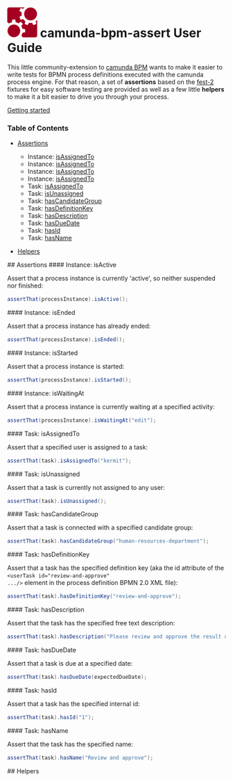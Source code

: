 # ![camunda logo](./src/main/resources/images/camunda.png)&nbsp;camunda-bpm-assert User Guide

This little community-extension to [camunda BPM](http://camunda.org) wants to make it easier to write tests for BPMN process definitions executed with the camunda process engine. 
For that reason, a set of **assertions** based on the [fest-2](https://github.com/alexruiz/fest-assert-2.x/wiki) fixtures for easy software testing are provided as well as a few little **helpers** to make it a bit easier to drive you through your process.

[Getting started](../README.md#getting-started)

### Table of Contents

 * [Assertions](#assertions)
   * Instance: [isAssignedTo](#processInstance-isActive)
   * Instance: [isAssignedTo](#processInstance-isEnded)
   * Instance: [isAssignedTo](#processInstance-isStarted)
   * Instance: [isAssignedTo](#processInstance-isWaitingAt)
   * Task: [isAssignedTo](#task-isAssignedTo)
   * Task: [isUnassigned](#task-isUnassigned)
   * Task: [hasCandidateGroup](#task-hasCandidateGroup)
   * Task: [hasDefinitionKey](#task-hasDefinitionKey)
   * Task: [hasDescription](#task-hasDescription)
   * Task: [hasDueDate](#task-hasDueDate)
   * Task: [hasId](#task-hasId)
   * Task: [hasName](#task-hasName)
 
 * [Helpers](#helpers)  

<a name="assertions"/>
## Assertions

<a name="processInstance-isActive"/>
#### Instance: isActive

Assert that a process instance is currently 'active', so neither suspended nor finished:

```java
assertThat(processInstance).isActive();
```

<a name="processInstance-isEnded"/>
#### Instance: isEnded

Assert that a process instance has already ended:

```java
assertThat(processInstance).isEnded();
```

<a name="processInstance-isStarted"/>
#### Instance: isStarted

Assert that a process instance is started:

```java
assertThat(processInstance).isStarted();
```

<a name="processInstance-isWaitingAt"/>
#### Instance: isWaitingAt

Assert that a process instance is currently waiting at a specified activity:

```java
assertThat(processInstance).isWaitingAt("edit");
```

<a name="task-isAssignedTo"/>
#### Task: isAssignedTo

Assert that a specified user is assigned to a task:

```java
assertThat(task).isAssignedTo("kermit");
```

<a name="task-isUnassigned"/>
#### Task: isUnassigned

Assert that a task is currently not assigned to any user:

```java
assertThat(task).isUnassigned();
```

<a name="task-hasCandidateGroup"/>
#### Task: hasCandidateGroup

Assert that a task is connected with a specified candidate group:

```java
assertThat(task).hasCandidateGroup("human-resources-department");
```

<a name="task-hasDefinitionKey"/>
#### Task: hasDefinitionKey

Assert that a task has the specified definition key (aka the id attribute of the <code>&lt;userTask id="review-and-approve" .../&gt;</code> element in the process definition BPMN 2.0 XML file):

```java
assertThat(task).hasDefinitionKey("review-and-approve");
```

<a name="task-hasDescription"/>
#### Task: hasDescription

Assert that the task has the specified free text description:

```java
assertThat(task).hasDescription("Please review and approve the result document.");
```

<a name="task-hasDueDate"/>
#### Task: hasDueDate

Assert that a task is due at a specified date:

```java
assertThat(task).hasDueDate(expectedDueDate);
```

<a name="task-hasId"/>
#### Task: hasId

Assert that a task has the specified internal id:

```java
assertThat(task).hasId("1");
```

<a name="task-hasName"/>
#### Task: hasName

Assert that the task has the specified name:

```java
assertThat(task).hasName("Review and approve");
```

<a name="helpers"/>
## Helpers

